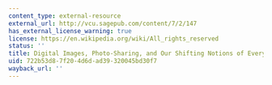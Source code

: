 ```yaml
---
content_type: external-resource
external_url: http://vcu.sagepub.com/content/7/2/147
has_external_license_warning: true
license: https://en.wikipedia.org/wiki/All_rights_reserved
status: ''
title: Digital Images, Photo-Sharing, and Our Shifting Notions of Everyday Aesthetics
uid: 722b53d8-7f20-4d6d-ad39-320045bd30f7
wayback_url: ''
---
```

